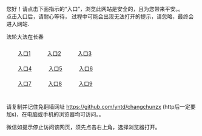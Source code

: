 您好！请点击下面指示的“入口”，浏览此网站是安全的，且为您带来平安。。 <br/>
点击入口后，请耐心等待， 过程中可能会出现无法打开的提示，请忽略，最终会进入网站. </br>

法轮大法在长春<br/>
<div style="padding:10px"><a style="margin:20px" target="_blank" href="https://d1vm14lqjpeyna.cloudfront.net/2Qpsp?cmflastc" id="ccLink1" rel="nofollow">入口1</a> <a target="_blank" style="margin:20px" href="https://d1uasvfm8utz4f.cloudfront.net/2Qpsp?qisrmkq" id="ccLink2" rel="nofollow">入口2</a> <a style="margin:20px" target="_blank" href="https://d2lv3bqmnq003g.cloudfront.net/2Qpsp?dyiaqdk" id="ccLink3" rel="nofollow">入口3</a></div>

<div style="padding:10px" ><a style="margin:20px" target="_blank" href="https://d1vm14lqjpeyna.cloudfront.net/2Qpsp?cmflastc" id="ccLink4" rel="nofollow">入口4</a> <a style="margin:20px" href="https://d1uasvfm8utz4f.cloudfront.net/2Qpsp?qisrmkq" target="_blank" id="ccLink5" rel="nofollow">入口5</a> <a style="margin:20px" href="https://d2lv3bqmnq003g.cloudfront.net/2Qpsp?dyiaqdk" target="_blank" id="ccLink6" rel="nofollow">入口6</a></div>

<div style="padding:10px"><a style="margin:20px" target="_blank" href="https://d1vm14lqjpeyna.cloudfront.net/2Qpsp?cmflastc" id="ccLink7" rel="nofollow">入口7</a> <a style="margin:20px" href="https://d1uasvfm8utz4f.cloudfront.net/2Qpsp?qisrmkq" target="_blank" id="ccLink8" rel="nofollow">入口8</a> <a style="margin:20px" target="_blank" href="https://d2lv3bqmnq003g.cloudfront.net/2Qpsp?dyiaqdk" id="ccLink9" rel="nofollow">入口9</a></div>

<br/>



请复制并记住免翻墙网址 https://github.com/yntd/changchunzx (http后一定要加s)，在电脑或手机的浏览器均可访问。。<br/>

微信如提示停止访问该网页，须先点击右上角，选择浏览器打开。
